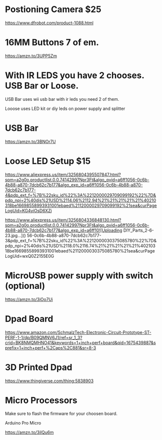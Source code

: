 
# Postioning Camera $25

https://www.dfrobot.com/product-1088.html


# 16MM Buttons 7 of em.

https://amzn.to/3UPP5Zm

# With IR LEDS you have 2 chooses. USB Bar or Loose. 

USB Bar uses wii usb bar with ir leds you need 2 of them. 

Looose uses LED kit or diy leds on power supply and splitter

# USB Bar

https://amzn.to/3BNOr7U

# Loose LED Setup $15

https://www.aliexpress.us/item/3256804395507847.html?spm=a2g0o.productlist.0.0.74142997Npr3Ft&algo_pvid=a6ff1056-0c6b-4b88-a870-7dcb62c7b177&algo_exp_id=a6ff1056-0c6b-4b88-a870-7dcb62c7b177-4&pdp_ext_f=%7B%22sku_id%22%3A%2212000029709099192%22%7D&pdp_npi=2%40dis%21USD%2114.06%2112.94%21%21%21%21%21%40210318be16698558993931001ebaed%2112000029709099192%21sea&curPageLogUid=KG4yiOsD6XZj

https://www.aliexpress.us/item/3256804336848130.html?spm=a2g0o.productlist.0.0.74142997Npr3Ft&algo_pvid=a6ff1056-0c6b-4b88-a870-7dcb62c7b177&algo_exp_id=a6ff10![Uploading DIY_Parts_2-6-23.jpg…]()
56-0c6b-4b88-a870-7dcb62c7b177-3&pdp_ext_f=%7B%22sku_id%22%3A%2212000030375085780%22%7D&pdp_npi=2%40dis%21USD%2118.0%2116.74%21%21%21%21%21%40210318be16698558993931001ebaed%2112000030375085780%21sea&curPageLogUid=wxQ0Z2155E0G

# MicroUSB power supply with switch (optional)

https://amzn.to/3iOo7Ui

# Dpad Board 

https://www.amazon.com/SchmalzTech-Electronic-Circuit-Prototype-ST-PERF-1-1/dp/B09QMNV6J1/ref=sr_1_3?crid=BK8NMQMHNO41&keywords=1+inch+perf+board&qid=1675439887&sprefix=1+inch+perf+%2Caps%2C881&sr=8-3

# 3D Printed Dpad 

https://www.thingiverse.com/thing:5838903


# Micro Processors

Make sure to flash the firmware for your choosen board. 

Arduino Pro Micro

https://amzn.to/3iIQu6m

